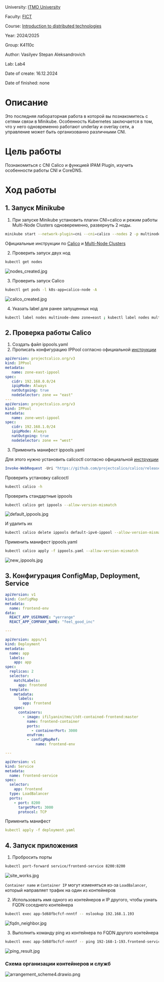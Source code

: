 University: [ITMO University](https://itmo.ru/ru/)

Faculty: [FICT](https://fict.itmo.ru/)

Course: [Introduction to distributed technologies](https://github.com/itmo-ict-faculty/introduction-to-distributed-technologies)

Year: 2024/2025

Group: K4110c

Author: Vasilyev Stepan Aleksandrovich

Lab: Lab4

Date of create: 16.12.2024

Date of finished: none

# Описание
Это последняя лабораторная работа в которой вы познакомитесь с сетями связи в Minikube. Особенность Kubernetes заключается в том, что у него одновременно работают underlay и overlay сети, а управление может быть организованно различными CNI.

# Цель работы
Познакомиться с CNI Calico и функцией IPAM Plugin, изучить особенности работы CNI и CoreDNS.

# Ход работы

## 1. Запуск Minikube
1. При запуске Minikube установить плагин CNI=calico и режим работы Multi-Node Clusters одновеременно, развернуть 2 ноды.
```bash
minikube start --network-plugin=cni --cni=calico --nodes 2 -p multinode-demo
```

Официальные инструкции по [Calico](https://docs.tigera.io/calico/latest/getting-started/kubernetes/minikube) 
и [Multi-Node Clusters](https://minikube.sigs.k8s.io/docs/tutorials/multi_node/)

2. Проверить запуск двух нод

```bash
kubectl get nodes
```

![nodes_created.jpg](images/nodes_created.jpg)

3. Проверить запуск Calico

```bash
kubectl get pods -l k8s-app=calico-node -A
```

![calico_created.jpg](images/calico_created.jpg)

4. Указать label для ранее запущенных нод

```bash
kubectl label nodes multinode-demo zone=east ; kubectl label nodes multinode-demo-m02 zone=west
```

## 2. Проверка работы Calico

1. Создать файл ippools.yaml
2. Прописать конфигурацию IPPool согласно официальной [инструкции](https://docs.tigera.io/calico/latest/networking/ipam/assign-ip-addresses-topology)

```yaml
apiVersion: projectcalico.org/v3
kind: IPPool
metadata:
   name: zone-east-ippool
spec:
   cidr: 192.168.0.0/24
   ipipMode: Always
   natOutgoing: true
   nodeSelector: zone == "east"
---
apiVersion: projectcalico.org/v3
kind: IPPool
metadata:
   name: zone-west-ippool
spec:
   cidr: 192.168.1.0/24
   ipipMode: Always
   natOutgoing: true
   nodeSelector: zone == "west"
```

3. Применить манифест ippools.yaml

Для этого нужно установить calicoctl согласно официальной [инструкции](https://docs.tigera.io/calico/latest/operations/calicoctl/install)

```powershell
Invoke-WebRequest -Uri "https://github.com/projectcalico/calico/releases/download/v3.29.1/calicoctl-windows-amd64.exe" -OutFile kubectl-calico.exe
```

Проверить установку calicoctl

```bash
kubectl calico -h 
```

Проверить стандартные ippools

```bash
kubectl calico get ippools --allow-version-mismatch
```

![default_ippools.jpg](images/default_ippools.jpg)

И удалить их

```bash
kubectl calico delete ippools default-ipv4-ippool --allow-version-mismatch
```

Применить манифест ippools.yaml

```bash
kubectl calico apply -f ippools.yaml --allow-version-mismatch
```

![new_ippools.jpg](images/new_ippools.jpg)

## 3. Конфигурация ConfigMap, Deployment, Service

```yaml
apiVersion: v1
kind: ConfigMap
metadata:
  name: frontend-env
data:
  REACT_APP_USERNAME: "yerrange"
  REACT_APP_COMPANY_NAME: "feel_good_inc"

---

apiVersion: apps/v1
kind: Deployment
metadata:
  name: app
  labels:
    app: app
spec:
  replicas: 2
  selector:
    matchLabels:
      app: frontend
  template:
    metadata:
      labels:
        app: frontend
    spec:
      containers:
        - image: ifilyaninitmo/itdt-contained-frontend:master
          name: frontend-container
          ports:
            - containerPort: 3000
          envFrom:
          - configMapRef:
              name: frontend-env

---

apiVersion: v1
kind: Service
metadata:
  name: frontend-service
spec:
  selector:
    app: frontend
  type: LoadBalancer
  ports:
    - port: 8200
      targetPort: 3000
      protocol: TCP
```

Применить манифест

```yaml
kubectl apply -f deployment.yaml
```

## 4. Запуск приложения

1. Пробросить порты

```bash
kubectl port-forward service/frontend-service 8200:8200
```

![site_works.jpg](images/site_works.jpg)

`Container name` и `Container IP` могут изменяться из-за `LoadBalancer`, который направляет трафик на один из контейнеров

2. Использовать имя одного из контейнеров и IP другого, чтобы узнать FQDN соседнего контейнера

```bash
kubectl exec app-5d68fbcfcf-nnntf -- nslookup 192.168.1.193
```

![fqdn_neighbor.jpg](images/fqdn_neighbor.jpg)

3. Выполнить команду ping из контейнера по FQDN другого контейнера

```bash
kubectl exec app-5d68fbcfcf-nnntf -- ping 192-168-1-193.frontend-service.default.svc.cluster.local
```

![ping_result.jpg](images/ping_result.jpg)

### Схема организации контейнеров и служб

![arrangement_scheme4.drawio.png](images/arrangement_scheme4.drawio.png)

